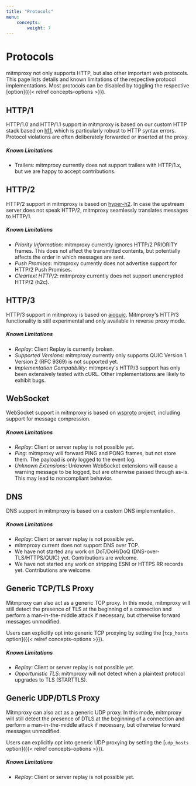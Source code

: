 ```yaml
---
title: "Protocols"
menu:
    concepts:
        weight: 7
---
```


# Protocols

mitmproxy not only supports HTTP, but also other important web protocols.
This page lists details and known limitations of the respective protocol implementations.
Most protocols can be disabled by toggling the respective [option]({{< relref concepts-options >}}).

## HTTP/1

HTTP/1.0 and HTTP/1.1 support in mitmproxy is based on our custom HTTP stack based on 
[h11](https://github.com/python-hyper/h11), which is particularly robust to HTTP syntax
errors. Protocol violations are often deliberately forwarded or inserted at the proxy.

##### Known Limitations

- Trailers: mitmproxy currently does not support trailers with HTTP/1.x, but we are happy to accept contributions.

## HTTP/2

HTTP/2 support in mitmproxy is based on [hyper-h2](https://github.com/python-hyper/hyper-h2). In case the upstream
server does not speak HTTP/2, mitmproxy seamlessly translates messages to HTTP/1.

##### Known Limitations

- *Priority Information*: mitmproxy currently ignores HTTP/2 PRIORITY frames. This does not affect the transmitted
  contents, but potentially affects the order in which messages are sent.
- *Push Promises*: mitmproxy currently does not advertise support for HTTP/2 Push Promises.
- *Cleartext HTTP/2*: mitmproxy currently does not support unencrypted HTTP/2 (h2c).

## HTTP/3

HTTP/3 support in mitmproxy is based on [aioquic](https://github.com/aiortc/aioquic). Mitmproxy's HTTP/3 functionality
is still experimental and only available in reverse proxy mode.

##### Known Limitations

- *Replay*: Client Replay is currently broken.
- *Supported Versions*: mitmproxy currently only supports QUIC Version 1. Version 2 (RFC 9369) is not supported yet.
- *Implementation Compatibility*: mitmproxy's HTTP/3 support has only been extensively tested with cURL.
  Other implementations are likely to exhibit bugs.

## WebSocket

WebSocket support in mitmproxy is based on [wsproto](https://github.com/python-hyper/wsproto) project, including support
for message compression.

##### Known Limitations

- *Replay*: Client or server replay is not possible yet.
- *Ping*: mitmproxy will forward PING and PONG frames, but not store them. The payload is only logged to the event log.
- *Unknown Extensions*: Unknown WebSocket extensions will cause a warning message to be logged, but are otherwise passed
  through as-is. This may lead to noncompliant behavior.

## DNS

DNS support in mitmproxy is based on a custom DNS implementation.

##### Known Limitations

- *Replay*: Client or server replay is not possible yet.
- mitmproxy current does not support DNS over TCP.
- We have not started any work on DoT/DoH/DoQ (DNS-over-TLS/HTTPS/QUIC) yet. Contributions are welcome.
- We have not started any work on stripping ESNI or HTTPS RR records yet. Contributions are welcome.

## Generic TCP/TLS Proxy

Mitmproxy can also act as a generic TCP proxy. In this mode, mitmproxy will still detect the presence of TLS at the
beginning of a connection and perform a man-in-the-middle attack if necessary, but otherwise forward messages
unmodified.

Users can explicitly opt into generic TCP proxying by setting the [`tcp_hosts` option]({{< relref concepts-options >}}).

##### Known Limitations

- *Replay*: Client or server replay is not possible yet.
- *Opportunistic TLS*: mitmproxy will not detect when a plaintext protocol upgrades to TLS (STARTTLS).


## Generic UDP/DTLS Proxy

Mitmproxy can also act as a generic UDP proxy. In this mode, mitmproxy will still detect the presence of DTLS at the
beginning of a connection and perform a man-in-the-middle attack if necessary, but otherwise forward messages
unmodified.

Users can explicitly opt into generic UDP proxying by setting the [`udp_hosts` option]({{< relref concepts-options >}}).

##### Known Limitations

- *Replay*: Client or server replay is not possible yet.
